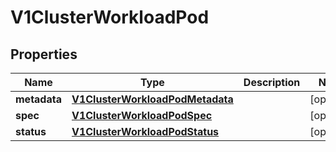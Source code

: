 # V1ClusterWorkloadPod

## Properties
Name | Type | Description | Notes
------------ | ------------- | ------------- | -------------
**metadata** | [**V1ClusterWorkloadPodMetadata**](V1ClusterWorkloadPodMetadata.md) |  |  [optional]
**spec** | [**V1ClusterWorkloadPodSpec**](V1ClusterWorkloadPodSpec.md) |  |  [optional]
**status** | [**V1ClusterWorkloadPodStatus**](V1ClusterWorkloadPodStatus.md) |  |  [optional]
